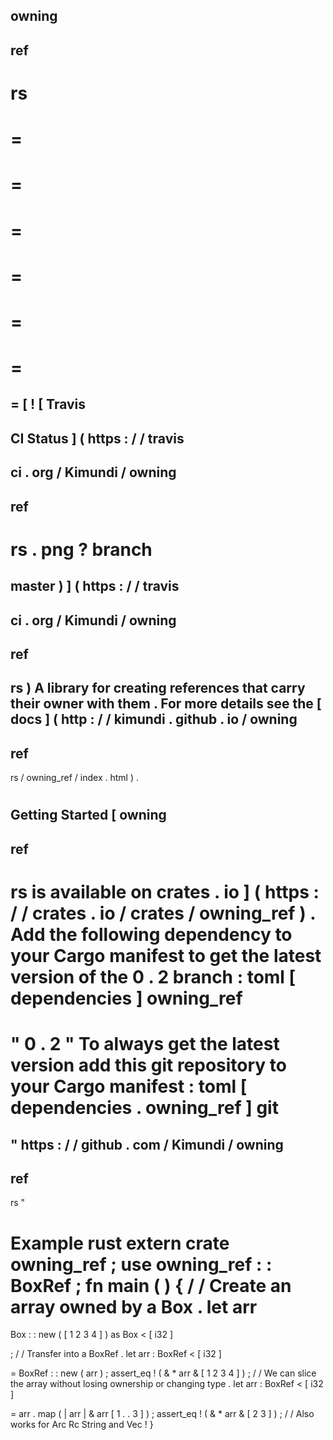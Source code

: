 owning
-
ref
-
rs
=
=
=
=
=
=
=
=
=
=
=
=
=
=
[
!
[
Travis
-
CI
Status
]
(
https
:
/
/
travis
-
ci
.
org
/
Kimundi
/
owning
-
ref
-
rs
.
png
?
branch
=
master
)
]
(
https
:
/
/
travis
-
ci
.
org
/
Kimundi
/
owning
-
ref
-
rs
)
A
library
for
creating
references
that
carry
their
owner
with
them
.
For
more
details
see
the
[
docs
]
(
http
:
/
/
kimundi
.
github
.
io
/
owning
-
ref
-
rs
/
owning_ref
/
index
.
html
)
.
#
Getting
Started
[
owning
-
ref
-
rs
is
available
on
crates
.
io
]
(
https
:
/
/
crates
.
io
/
crates
/
owning_ref
)
.
Add
the
following
dependency
to
your
Cargo
manifest
to
get
the
latest
version
of
the
0
.
2
branch
:
toml
[
dependencies
]
owning_ref
=
"
0
.
2
"
To
always
get
the
latest
version
add
this
git
repository
to
your
Cargo
manifest
:
toml
[
dependencies
.
owning_ref
]
git
=
"
https
:
/
/
github
.
com
/
Kimundi
/
owning
-
ref
-
rs
"
#
Example
rust
extern
crate
owning_ref
;
use
owning_ref
:
:
BoxRef
;
fn
main
(
)
{
/
/
Create
an
array
owned
by
a
Box
.
let
arr
=
Box
:
:
new
(
[
1
2
3
4
]
)
as
Box
<
[
i32
]
>
;
/
/
Transfer
into
a
BoxRef
.
let
arr
:
BoxRef
<
[
i32
]
>
=
BoxRef
:
:
new
(
arr
)
;
assert_eq
!
(
&
*
arr
&
[
1
2
3
4
]
)
;
/
/
We
can
slice
the
array
without
losing
ownership
or
changing
type
.
let
arr
:
BoxRef
<
[
i32
]
>
=
arr
.
map
(
|
arr
|
&
arr
[
1
.
.
3
]
)
;
assert_eq
!
(
&
*
arr
&
[
2
3
]
)
;
/
/
Also
works
for
Arc
Rc
String
and
Vec
!
}

